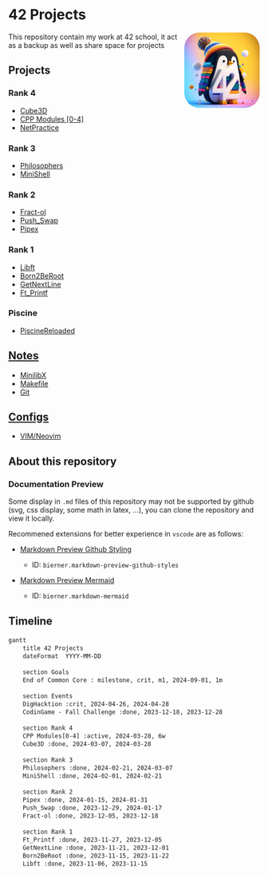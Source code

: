 # 42 Projects

<img src="Media/3D render of a penguin with colorful background + 42 Number in white.jpeg" width="30%" title="Bing AI - 3d pinguin logo with 42" draggable="false" style="border-radius: 20%;" align="right"/>

This repository contain my work at 42 school, it act as a backup as well as share space for projects

## Projects

### Rank 4

* [Cube3D](./Projects/Cube3D/)
* [CPP Modules [0-4]](./Projects/CPP_Modules)
* [NetPractice](./Projects/NetPractice/)

### Rank 3

* [Philosophers](./Projects/Philosophers/)
* [MiniShell](./Projects/MiniShell/)

### Rank 2

* [Fract-ol](./Projects/Fract-ol/)
* [Push_Swap](./Projects/Push_swap/)
* [Pipex](./Projects/Pipex/)

### Rank 1

* [Libft](./Projects/Libft/)
* [Born2BeRoot](./Projects/Born2BeRoot/)
* [GetNextLine](./Projects/GetNextLine/)
* [Ft_Printf](./Projects/Ft_printf/)

### Piscine

* [PiscineReloaded](./Projects/PiscineReloaded/)

## [Notes](./Notes/)

* [MinilibX](./Notes/minilibx.md)
* [Makefile](./Notes/makefile.md)
* [Git](./Notes/git.md)

## [Configs](./Config/)

* [VIM/Neovim](./Config/VIM/)

## About this repository

### Documentation Preview

Some display in `.md` files of this repository may not be supported by github (svg, css display, some math in latex, ...), you can clone the repository and view it locally.

Recommened extensions for better experience in `vscode` are as follows:
* [Markdown Preview Github Styling](https://marketplace.visualstudio.com/items?itemName=bierner.markdown-preview-github-styles)
  - ID: `bierner.markdown-preview-github-styles`

* [Markdown Preview Mermaid](https://marketplace.visualstudio.com/items?itemName=bierner.markdown-mermaid)
  - ID: `bierner.markdown-mermaid`

## Timeline

```mermaid
gantt
    title 42 Projects
    dateFormat  YYYY-MM-DD

    section Goals
    End of Common Core : milestone, crit, m1, 2024-09-01, 1m

    section Events
    DigHacktion :crit, 2024-04-26, 2024-04-28
    CodinGame - Fall Challenge :done, 2023-12-18, 2023-12-28

    section Rank 4
    CPP Modules[0-4] :active, 2024-03-28, 6w
    Cube3D :done, 2024-03-07, 2024-03-28
  
    section Rank 3
    Philosophers :done, 2024-02-21, 2024-03-07
    MiniShell :done, 2024-02-01, 2024-02-21

    section Rank 2
    Pipex :done, 2024-01-15, 2024-01-31
    Push_Swap :done, 2023-12-29, 2024-01-17
    Fract-ol :done, 2023-12-05, 2023-12-18

    section Rank 1
    Ft_Printf :done, 2023-11-27, 2023-12-05
    GetNextLine :done, 2023-11-21, 2023-12-01
    Born2BeRoot :done, 2023-11-15, 2023-11-22
    Libft :done, 2023-11-06, 2023-11-15
```